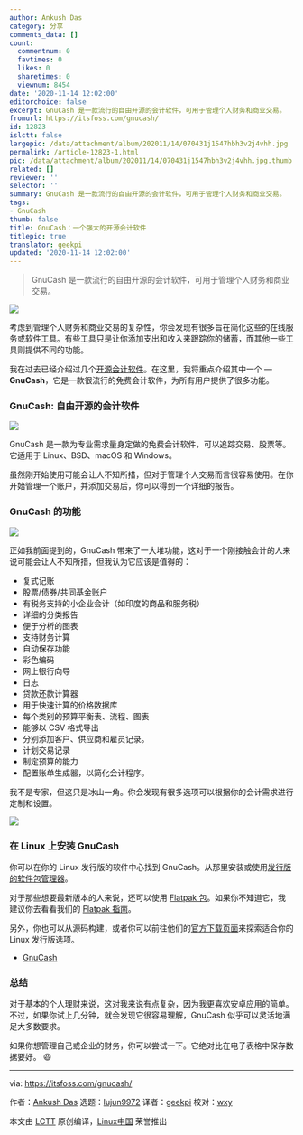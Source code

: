 ```yaml
---
author: Ankush Das
category: 分享
comments_data: []
count:
  commentnum: 0
  favtimes: 0
  likes: 0
  sharetimes: 0
  viewnum: 8454
date: '2020-11-14 12:02:00'
editorchoice: false
excerpt: GnuCash 是一款流行的自由开源的会计软件，可用于管理个人财务和商业交易。
fromurl: https://itsfoss.com/gnucash/
id: 12823
islctt: false
largepic: /data/attachment/album/202011/14/070431j1547hbh3v2j4vhh.jpg
permalink: /article-12823-1.html
pic: /data/attachment/album/202011/14/070431j1547hbh3v2j4vhh.jpg.thumb.jpg
related: []
reviewer: ''
selector: ''
summary: GnuCash 是一款流行的自由开源的会计软件，可用于管理个人财务和商业交易。
tags:
- GnuCash
thumb: false
title: GnuCash：一个强大的开源会计软件
titlepic: true
translator: geekpi
updated: '2020-11-14 12:02:00'
---
```



> 
> GnuCash 是一款流行的自由开源的会计软件，可用于管理个人财务和商业交易。
> 
> 
> 


![](/data/attachment/album/202011/14/070431j1547hbh3v2j4vhh.jpg)


考虑到管理个人财务和商业交易的复杂性，你会发现有很多旨在简化这些的在线服务或软件工具。有些工具只是让你添加支出和收入来跟踪你的储蓄，而其他一些工具则提供不同的功能。


我在过去已经介绍过几个[开源会计软件](https://itsfoss.com/open-source-accounting-software/)。在这里，我将重点介绍其中一个 — **GnuCash**，它是一款很流行的免费会计软件，为所有用户提供了很多功能。


### GnuCash: 自由开源的会计软件


![](/data/attachment/album/202011/14/070616hzwzw86536d3w32g.jpg)


GnuCash 是一款为专业需求量身定做的免费会计软件，可以追踪交易、股票等。它适用于 Linux、BSD、macOS 和 Windows。


虽然刚开始使用可能会让人不知所措，但对于管理个人交易而言很容易使用。在你开始管理一个账户，并添加交易后，你可以得到一个详细的报告。


### GnuCash 的功能


![](/data/attachment/album/202011/14/070627l921zij9xoploobj.jpg)


正如我前面提到的，GnuCash 带来了一大堆功能，这对于一个刚接触会计的人来说可能会让人不知所措，但我认为它应该是值得的：


* 复式记账
* 股票/债券/共同基金账户
* 有税务支持的小企业会计（如印度的商品和服务税）
* 详细的分类报告
* 便于分析的图表
* 支持财务计算
* 自动保存功能
* 彩色编码
* 网上银行向导
* 日志
* 贷款还款计算器
* 用于快速计算的价格数据库
* 每个类别的预算平衡表、流程、图表
* 能够以 CSV 格式导出
* 分别添加客户、供应商和雇员记录。
* 计划交易记录
* 制定预算的能力
* 配置账单生成器，以简化会计程序。


我不是专家，但这只是冰山一角。你会发现有很多选项可以根据你的会计需求进行定制和设置。


![](/data/attachment/album/202011/14/070638ue3sffis2r3683fi.jpg)


### 在 Linux 上安装 GnuCash


你可以在你的 Linux 发行版的软件中心找到 GnuCash。从那里安装或使用[发行版的软件包管理器](https://itsfoss.com/package-manager/)。


对于那些想要最新版本的人来说，还可以使用 [Flatpak 包](https://flathub.org/apps/details/org.gnucash.GnuCash)。如果你不知道它，我建议你去看看我们的 [Flatpak 指南](https://itsfoss.com/flatpak-guide/)。


另外，你也可以从源码构建，或者你可以前往他们的[官方下载页面](https://www.gnucash.org/download.phtml#distribution)来探索适合你的 Linux 发行版选项。


* [GnuCash](https://www.gnucash.org)


### 总结


对于基本的个人理财来说，这对我来说有点复杂，因为我更喜欢安卓应用的简单。不过，如果你试上几分钟，就会发现它很容易理解，GnuCash 似乎可以灵活地满足大多数要求。


如果你想管理自己或企业的财务，你可以尝试一下。它绝对比在电子表格中保存数据要好。 :smiley:




---


via: <https://itsfoss.com/gnucash/>


作者：[Ankush Das](https://itsfoss.com/author/ankush/) 选题：[lujun9972](https://github.com/lujun9972) 译者：[geekpi](https://github.com/geekpi) 校对：[wxy](https://github.com/wxy)


本文由 [LCTT](https://github.com/LCTT/TranslateProject) 原创编译，[Linux中国](https://linux.cn/) 荣誉推出